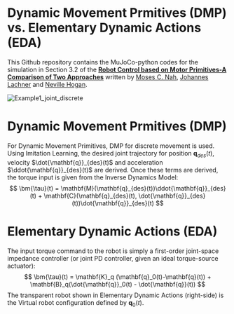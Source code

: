 # Dynamic Movement Prmitives (DMP) vs. Elementary Dynamic Actions (EDA)
This Github repository contains the MuJoCo-python codes for the simulation in Section 3.2 of the [**Robot Control based on Motor Primitives-A Comparison of Two Approaches**](https://arxiv.org/abs/2310.18771) written by [Moses C. Nah](https://mosesnah-shared.github.io/about.html), [Johannes Lachner](https://jlachner.github.io/) and [Neville Hogan](https://meche.mit.edu/people/faculty/neville@mit.edu). 

![Example1_joint_discrete](../MATLAB/gifs/example1.gif)


# Dynamic Movement Prmitives (DMP)
For Dynamic Movement Primitives, DMP for discrete movement is used. 
Using Imitation Learning, the desired joint trajectory for position $\mathbf{q}_{des}(t)$, velocity $\dot{\mathbf{q}}_{des}(t)$ and acceleration $\ddot{\mathbf{q}}_{des}(t)$ are derived. 
Once these terms are derived, the torque input is given from the Inverse Dynamics Model:
$$
    \bm{\tau}(t) = \mathbf{M}(\mathbf{q}_{des}(t))\ddot{\mathbf{q}}_{des}(t) + \mathbf{C}(\mathbf{q}_{des}(t), \dot{\mathbf{q}}_{des}(t))\dot{\mathbf{q}}_{des}(t) 
$$

# Elementary Dynamic Actions (EDA)
The input torque command to the robot is simply a first-order joint-space impedance controller (or joint PD controller, given an ideal torque-source actuator):
$$
    \bm{\tau}(t) = \mathbf{K}_q (\mathbf{q}_0(t)-\mathbf{q}(t)) + \mathbf{B}_q(\dot{\mathbf{q}}_0(t) - \dot{\mathbf{q}}(t))
$$
The transparent robot shown in Elementary Dynamic Actions (right-side) is the Virtual robot configuration defined by $\mathbf{q}_0(t)$. 
